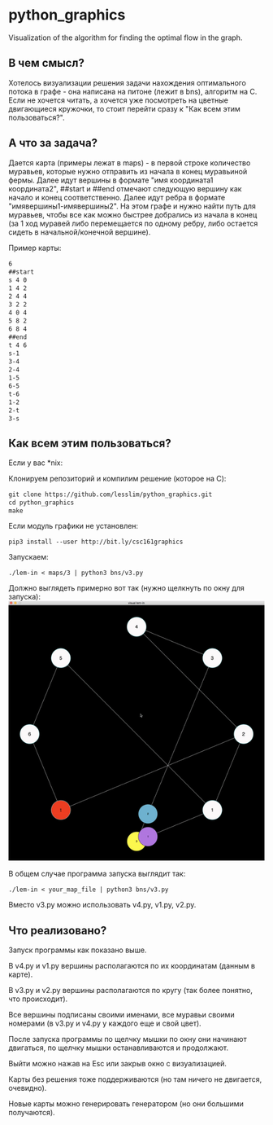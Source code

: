 # python_graphics
Visualization of the algorithm for finding the optimal flow in the graph.

## В чем смысл?
Хотелось визуализации решения задачи нахождения оптимального потока в графе - она написана на питоне (лежит в bns), алгоритм на С.
Если не хочется читать, а хочется уже посмотреть на цветные двигающиеся кружочки, то стоит перейти сразу к "Как всем этим пользоваться?".

## А что за задача?
Дается карта (примеры лежат в maps) - в первой строке количество муравьев, которые нужно отправить из начала в конец муравьиной фермы. Далее идут вершины в формате "имя координата1 координата2", ##start и ##end отмечают следующую вершину как начало и конец соответственно. Далее идут ребра в формате "имявершины1-имявершины2". На этом графе и нужно найти путь для муравьев, чтобы все как можно быстрее добрались из начала в конец (за 1 ход муравей либо перемещается по одному ребру, либо остается сидеть в начальной/конечной вершине). 

Пример карты:
```
6
##start
s 4 0
1 4 2
2 4 4
3 2 2
4 0 4
5 8 2
6 8 4
##end
t 4 6
s-1
3-4
2-4
1-5
6-5
t-6
1-2
2-t
3-s
```

## Как всем этим пользоваться?
Если у вас *nix:

Клонируем репозиторий и компилим решение (которое на C):
```
git clone https://github.com/lesslim/python_graphics.git
cd python_graphics
make
```
Если модуль графики не установлен:
```
pip3 install --user http://bit.ly/csc161graphics
```
Запускаем:
```
./lem-in < maps/3 | python3 bns/v3.py
```
Должно выглядеть примерно вот так (нужно щелкнуть по окну для запуска):
![](1.gif)


В общем случае программа запуска выглядит так:
```
./lem-in < your_map_file | python3 bns/v3.py
```
Вместо v3.py можно использовать v4.py, v1.py, v2.py.

## Что реализовано?
Запуск программы как показано выше.

В v4.py и v1.py вершины располагаются по их координатам (данным в карте).

В v3.py и v2.py вершины располагаются по кругу (так более понятно, что происходит).

Все вершины подписаны своими именами, все муравьи своими номерами (в v3.py и v4.py у каждого еще и свой цвет).

После запуска программы по щелчку мышки по окну они начинают двигаться, по щелчку мышки останавливаются и продолжают.

Выйти можно нажав на Esc или закрыв окно с визуализацией.

Карты без решения тоже поддерживаются (но там ничего не двигается, очевидно).

Новые карты можно генерировать генератором (но они большими получаются).





